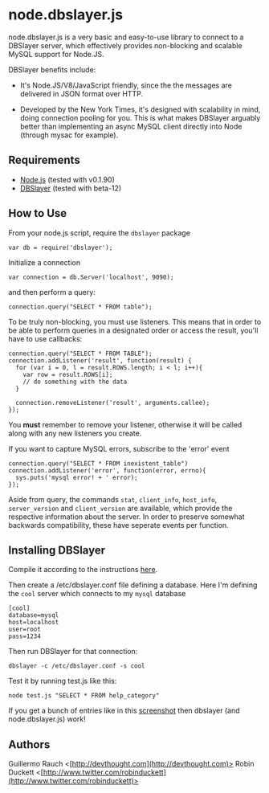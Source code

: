 node.dbslayer.js
=================

node.dbslayer.js is a very basic and easy-to-use library to connect to a DBSlayer server, which effectively provides non-blocking and scalable MySQL support for Node.JS. 

DBSlayer benefits include:

* It's Node.JS/V8/JavaScript friendly, since the the messages are delivered in JSON format over HTTP.

* Developed by the New York Times, it's designed with scalability in mind, doing connection pooling for you. This is what makes DBSlayer arguably better than implementing an async MySQL client directly into Node (through mysac for example).

Requirements
------------

* [Node.js](http://nodejs.org/) (tested with v0.1.90)
* [DBSlayer](http://code.nytimes.com/projects/dbslayer/) (tested with beta-12)

How to Use
----------
  
From your node.js script, require the `dbslayer` package

    var db = require('dbslayer');

Initialize a connection

    var connection = db.Server('localhost', 9090);
  
and then perform a query:

    connection.query("SELECT * FROM table");
  
To be truly non-blocking, you must use listeners. This means that in order to be able to perform queries in a designated order or access the result, you'll have to use callbacks:

    connection.query("SELECT * FROM TABLE");
    connection.addListener('result', function(result) {
      for (var i = 0, l = result.ROWS.length; i < l; i++){
        var row = result.ROWS[i];
        // do something with the data
      }
      
      connection.removeListener('result', arguments.callee);
    });
    
You **must** remember to remove your listener, otherwise it will be called along with any new listeners you create.
  
If you want to capture MySQL errors, subscribe to the 'error' event

    connection.query("SELECT * FROM inexistent_table")
    connection.addListener('error', function(error, errno){
      sys.puts('mysql error! + ' error);
    });
  
Aside from query, the commands `stat`, `client_info`, `host_info`, `server_version` and `client_version` are available, which provide the respective information about the server. In order to preserve somewhat backwards compatibility, these have seperate events per function.

Installing DBSlayer
-------------------

Compile it according to the instructions [here](http://code.nytimes.com/projects/dbslayer/wiki).

Then create a /etc/dbslayer.conf file defining a database. Here I'm defining the `cool` server which connects to my `mysql` database

    [cool]
    database=mysql
    host=localhost
    user=root
    pass=1234
  
Then run DBSlayer for that connection:

    dbslayer -c /etc/dbslayer.conf -s cool
  
Test it by running test.js like this:

    node test.js "SELECT * FROM help_category"
  
If you get a bunch of entries like in this [screenshot](http://cld.ly/9aosh) then dbslayer (and node.dbslayer.js) work!

Authors
------

Guillermo Rauch <[http://devthought.com](http://devthought.com)>
Robin Duckett <[http://www.twitter.com/robinduckett](http://www.twitter.com/robinduckett)>
